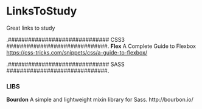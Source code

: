 # LinksToStudy

Great links to study


.############################## CSS3 ##############################.
<strong>Flex</strong>
A Complete Guide to Flexbox
https://css-tricks.com/snippets/css/a-guide-to-flexbox/

.############################## SASS ##############################.
<h3>LIBS</h3>
<strong>Bourdon</strong>
  A simple and lightweight mixin library for Sass.
    http://bourbon.io/
